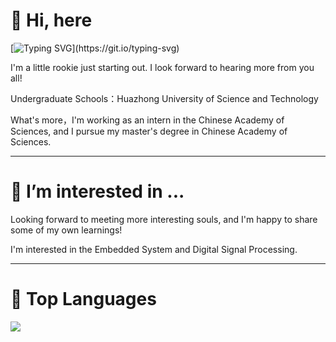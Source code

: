 # 👋 Hi, here
[![Typing SVG](https://readme-typing-svg.herokuapp.com?font=Fira+Code&pause=1000&random=false&width=435&lines=I%E2%80%99m+%40mischievousx.)](https://git.io/typing-svg)

I'm a little rookie just starting out. I look forward to hearing more from you all!

Undergraduate Schools：Huazhong University of Science and Technology

What's more，I'm working as an intern in the Chinese Academy of Sciences, and I pursue my master's degree in Chinese Academy of Sciences.

---

# 👀 I’m interested in ...
Looking forward to meeting more interesting souls, and I'm happy to share some of my own learnings!

I'm interested in the Embedded System and Digital Signal Processing.

---

# 🦁 Top Languages

![](https://github-readme-stats.vercel.app/api/top-langs/?username=mischievousx&layout=compact&theme=light)
